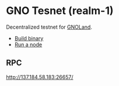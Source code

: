 # GNO Tesnet (realm-1)

Decentralized testnet for [GNOLand](https://gno.land).

- [Build binary](./BUILD.md)
- [Run a node](./NODE.md)

## RPC

http://137.184.58.183:26657/
